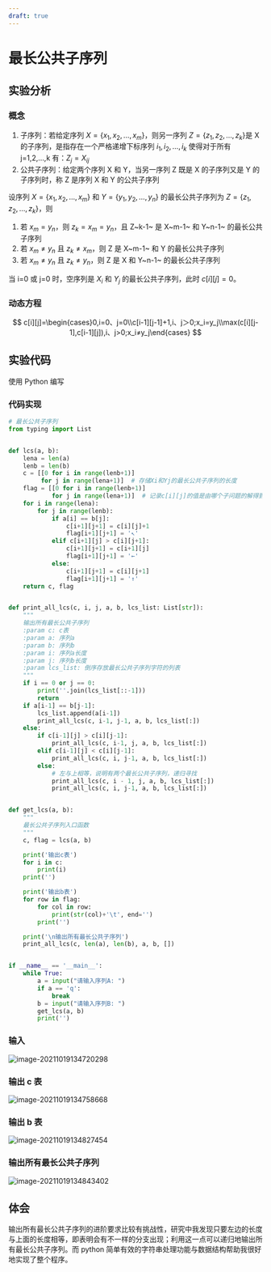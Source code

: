 ```yaml
---
draft: true
---
```


# 最长公共子序列

## 实验分析

### 概念

1. 子序列：若给定序列 $X=\{x_1,x_2,…,x_m\}$，则另一序列 $Z=\{z_1,z_2,…,z_k\}$是 X 的子序列，是指存在一个严格递增下标序列 ${i_1,i_2,…,i_k}$ 使得对于所有 j=1,2,…,k 有：$Z_j=X_{ij}$
2. 公共子序列：给定两个序列 X 和 Y，当另一序列 Z 既是 X 的子序列又是 Y 的子序列时，称 Z 是序列 X 和 Y 的公共子序列

设序列 $X=\{x_1,x_2,…,x_m\}$ 和 $Y=\{y_1,y_2,…,y_n\}$ 的最长公共子序列为 $Z=\{z_1,z_2,…,z_k\}$，则

1. 若 $x_m=y_n$，则 $z_k=x_m=y_n$，且 Z~k-1~ 是 X~m-1~ 和 Y~n-1~ 的最长公共子序列
2. 若 $x_m≠y_n$ 且 $z_k≠x_m$，则 Z 是 X~m-1~ 和 Y 的最长公共子序列
3. 若 $x_m≠y_n$ 且 $z_k≠y_n$，则 Z 是 X 和 Y~n-1~ 的最长公共子序列

当 i=0 或 j=0 时，空序列是 $X_i$ 和 $Y_j$ 的最长公共子序列，此时 $c[i][j]=0$。

### 动态方程

$$
c[i][j]=\begin{cases}0,i=0、j=0\\c[i-1][j-1]+1,i、j＞0;x_i=y_j\\max(c[i][j-1],c[i-1][j]),i、j>0;x_i≠y_j\end{cases}
$$

## 实验代码

使用 Python 编写

### 代码实现

```python
# 最长公共子序列
from typing import List


def lcs(a, b):
    lena = len(a)
    lenb = len(b)
    c = [[0 for i in range(lenb+1)]
         for j in range(lena+1)]  # 存储Xi和Yj的最长公共子序列的长度
    flag = [[0 for i in range(lenb+1)]
            for j in range(lena+1)]  # 记录c[i][j]的值是由哪个子问题的解得到的
    for i in range(lena):
        for j in range(lenb):
            if a[i] == b[j]:
                c[i+1][j+1] = c[i][j]+1
                flag[i+1][j+1] = '↖'
            elif c[i+1][j] > c[i][j+1]:
                c[i+1][j+1] = c[i+1][j]
                flag[i+1][j+1] = '←'
            else:
                c[i+1][j+1] = c[i][j+1]
                flag[i+1][j+1] = '↑'
    return c, flag


def print_all_lcs(c, i, j, a, b, lcs_list: List[str]):
    """
    输出所有最长公共子序列
    :param c: c表
    :param a: 序列a
    :param b: 序列b
    :param i: 序列a长度
    :param j: 序列b长度
    :param lcs_list: 倒序存放最长公共子序列字符的列表
    """
    if i == 0 or j == 0:
        print(''.join(lcs_list[::-1]))
        return
    if a[i-1] == b[j-1]:
        lcs_list.append(a[i-1])
        print_all_lcs(c, i-1, j-1, a, b, lcs_list[:])
    else:
        if c[i-1][j] > c[i][j-1]:
            print_all_lcs(c, i-1, j, a, b, lcs_list[:])
        elif c[i-1][j] < c[i][j-1]:
            print_all_lcs(c, i, j-1, a, b, lcs_list[:])
        else:
            # 左与上相等，说明有两个最长公共子序列，递归寻找
            print_all_lcs(c, i - 1, j, a, b, lcs_list[:])
            print_all_lcs(c, i, j-1, a, b, lcs_list[:])


def get_lcs(a, b):
    """
    最长公共子序列入口函数
    """
    c, flag = lcs(a, b)

    print('输出c表')
    for i in c:
        print(i)
    print('')

    print('输出b表')
    for row in flag:
        for col in row:
            print(str(col)+'\t', end='')
        print('')

    print('\n输出所有最长公共子序列')
    print_all_lcs(c, len(a), len(b), a, b, [])


if __name__ == '__main__':
    while True:
        a = input("请输入序列A: ")
        if a == 'q':
            break
        b = input("请输入序列B: ")
        get_lcs(a, b)
        print('')

```

### 输入

![image-20211019134720298](https://markdown-1303167219.cos.ap-shanghai.myqcloud.com/image-20211019134720298.png)

### 输出 c 表

![image-20211019134758668](https://markdown-1303167219.cos.ap-shanghai.myqcloud.com/image-20211019134758668.png)

### 输出 b 表

![image-20211019134827454](https://markdown-1303167219.cos.ap-shanghai.myqcloud.com/image-20211019134827454.png)

### 输出所有最长公共子序列

![image-20211019134843402](https://markdown-1303167219.cos.ap-shanghai.myqcloud.com/image-20211019134843402.png)

## 体会

输出所有最长公共子序列的进阶要求比较有挑战性，研究中我发现只要左边的长度与上面的长度相等，即表明会有不一样的分支出现；利用这一点可以递归地输出所有最长公共子序列。而 python 简单有效的字符串处理功能与数据结构帮助我很好地实现了整个程序。

